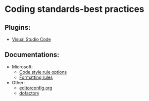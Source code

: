 # Coding standards-best practices

## Plugins:
* [Visual Studio Code](https://marketplace.visualstudio.com/items?itemName=EditorConfig.EditorConfig)


## Documentations:
* Microsoft:
  * [Code style rule options](https://docs.microsoft.com/en-us/dotnet/fundamentals/code-analysis/code-style-rule-options)
  * [Formatting rules](https://docs.microsoft.com/en-us/dotnet/fundamentals/code-analysis/style-rules/formatting-rules)
* Other:
  * [editorconfig.org](https://editorconfig.org/)
  * [dofactory](https://www.dofactory.com/csharp-coding-standards)

